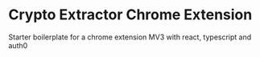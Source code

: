 # Crypto Extractor Chrome Extension
Starter boilerplate for a chrome extension MV3 with react, typescript and auth0
